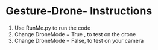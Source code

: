 # Gesture-Drone- Instructions
1) Use RunMe.py to run the code
2) Change DroneMode = True , to test on the drone
3) Change DroneMode = False, to test on your camera
